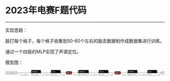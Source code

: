 # 2023年电赛F题代码

---

实现思路：

敲打每个格子，每个格子收集到50-60个左右的敲击数据制作成数据集进行训练。

通过一个四层的MLP实现了声源定位。

模型图：

![model](pic/mlp_used.png)
